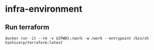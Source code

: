 # infra-environment
##  Run terraform
```
docker run -it --rm -v ${PWD}:/work -w /work --entrypoint /bin/sh hashicorp/terraform:latest
```